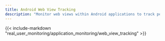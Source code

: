 ```yaml
---
title: Android Web View Tracking
description: "Monitor web views within Android applications to track performance and user interactions between native and web content."
---
```


{{< include-markdown "real_user_monitoring/application_monitoring/web_view_tracking" >}}